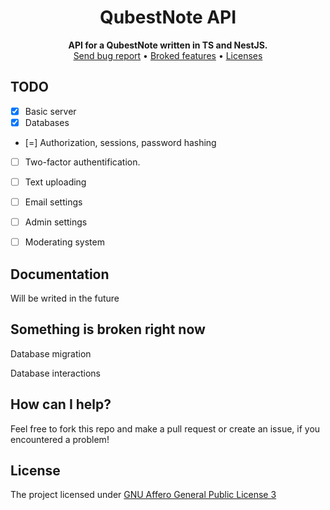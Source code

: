 <div align="center">
<h1>QubestNote API</h1>
</div>

<div align="center">
    <b>API for a QubestNote written in TS and NestJS.</b><br>
    <a href="https://github.com/DebilosTeam/QubestNote-API/issues">Send bug report</a>
    •
    <a href="https://github.com/DebilosTeam/QubestNote-API#something-is-broken-right-now">Broked features</a>
    •
    <a href="https://github.com/DebilosTeam/QubestNote-API#licenses">Licenses</a>
</div>


## TODO
- [X] Basic server
- [X] Databases
- [=] Authorization, sessions, password hashing
- [ ] Two-factor authentification.
- [ ] Text uploading
- [ ] Email settings
- [ ] Admin settings
- [ ] Moderating system


## Documentation
Will be writed in the future

## Something is broken right now
Database migration

Database interactions


## How can I help?
Feel free to fork this repo and make a pull request or create an issue, if you encountered a problem!


## License
The project licensed under [GNU Affero General Public License 3](https://github.com/DebilosTeam/QubestNote-API/blob/main/LICENSE)
